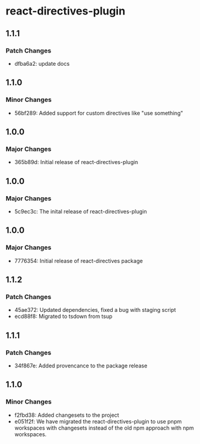 # react-directives-plugin

## 1.1.1

### Patch Changes

- dfba6a2: update docs

## 1.1.0

### Minor Changes

- 56bf289: Added support for custom directives like "use something"

## 1.0.0

### Major Changes

- 365b89d: Initial release of react-directives-plugin

## 1.0.0

### Major Changes

- 5c9ec3c: The inital release of react-directives-plugin

## 1.0.0

### Major Changes

- 7776354: Initial release of react-directives package

## 1.1.2

### Patch Changes

- 45ae372: Updated dependencies, fixed a bug with staging script
- ecd88f8: Migrated to tsdown from tsup

## 1.1.1

### Patch Changes

- 34f867e: Added provencance to the package release

## 1.1.0

### Minor Changes

- f2fbd38: Added changesets to the project
- e051f2f: We have migrated the react-directives-plugin to use pnpm workspaces with changesets instead of the old npm approach with npm workspaces.
